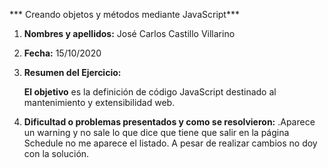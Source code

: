 *** Creando objetos y métodos mediante JavaScript***

1. **Nombres y apellidos:** José Carlos Castillo Villarino

2. **Fecha:** 15/10/2020

3. **Resumen del Ejercicio:** 

   **El objetivo** es la definición de código JavaScript destinado al mantenimiento y extensibilidad web.

4. **Dificultad o problemas presentados y como se resolvieron:** .Aparece un warning y no sale lo que dice que tiene que salir en la página Schedule no me aparece el listado. A pesar de realizar cambios no doy con la solución.
